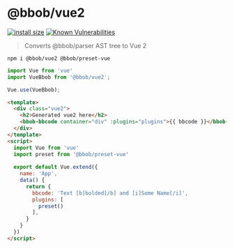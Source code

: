 # @bbob/vue2
[![install size](https://packagephobia.now.sh/badge?p=@bbob/vue2)](https://packagephobia.now.sh/result?p=@bbob/vue2) [![Known Vulnerabilities](https://snyk.io/test/github/JiLiZART/bbob/badge.svg?targetFile=packages%2Fbbob-vue2%2Fpackage.json)](https://snyk.io/test/github/JiLiZART/bbob?targetFile=packages%2Fbbob-vue2%2Fpackage.json)

> Converts @bbob/parser AST tree to Vue 2


```shell
npm i @bbob/vue2 @bbob/preset-vue
```

```js
import Vue from 'vue'
import VueBbob from '@bbob/vue2';

Vue.use(VueBbob);
```

```html
<template>
  <div class="vue2">
    <h2>Generated vue2 here</h2>
    <bbob-bbcode container="div" :plugins="plugins">{{ bbcode }}</bbob-bbcode>
  </div>
</template>
<script>
  import Vue from 'vue'
  import preset from '@bbob/preset-vue'
  
  export default Vue.extend({
    name: 'App',
    data() {
      return {
        bbcode: 'Text [b]bolded[/b] and [i]Some Name[/i]',
        plugins: [
          preset()
        ],
      }
    }
  })
</script>
```
